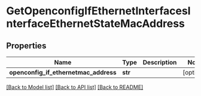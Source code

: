 # GetOpenconfigIfEthernetInterfacesInterfaceEthernetStateMacAddress

## Properties
Name | Type | Description | Notes
------------ | ------------- | ------------- | -------------
**openconfig_if_ethernetmac_address** | **str** |  | [optional] 

[[Back to Model list]](../README.md#documentation-for-models) [[Back to API list]](../README.md#documentation-for-api-endpoints) [[Back to README]](../README.md)



